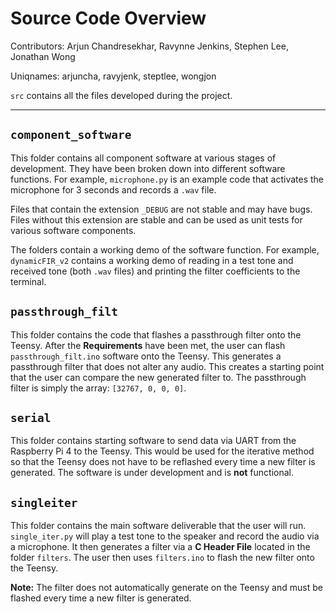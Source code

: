 # Source Code Overview
Contributors: Arjun Chandresekhar, Ravynne Jenkins, Stephen Lee, Jonathan Wong


Uniqnames: arjuncha, ravyjenk, steptlee, wongjon

`src` contains all the files developed during the project. 

---

## `component_software`
This folder contains all component software at various stages of development. They have been broken down into different software functions. For example, `microphone.py` is an example code that activates the microphone for 3 seconds and records a `.wav` file. 

Files that contain the extension `_DEBUG` are not stable and may have bugs. Files without this extension are stable and can be used as unit tests for various software components. 

The folders contain a working demo of the software function. For example, `dynamicFIR_v2` contains a working demo of reading in a test tone and received tone (both `.wav` files) and printing the filter coefficients to the terminal. 

## `passthrough_filt`
This folder contains the code that flashes a passthrough filter onto the Teensy. After the **Requirements** have been met, the user can flash `passthrough_filt.ino` software onto the Teensy. This generates a passthrough filter that does not alter any audio. This creates a starting point that the user can compare the new generated filter to. The passthrough filter is simply the array: `[32767, 0, 0, 0]`.

## `serial`
This folder contains starting software to send data via UART from the Raspberry Pi 4 to the Teensy. This would be used for the iterative method so that the Teensy does not have to be reflashed every time a new filter is generated. The software is under development and is **not** functional.

## `singleiter`
This folder contains the main software deliverable that the user will run. `single_iter.py` will play a test tone to the speaker and record the audio via a microphone. It then generates a filter via a **C Header File** located in the folder `filters`. The user then uses `filters.ino` to flash the new filter onto the Teensy. 

**Note:** The filter does not automatically generate on the Teensy and must be flashed every time a new filter is generated. 